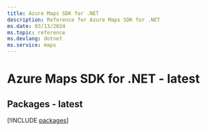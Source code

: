 ```yaml
---
title: Azure Maps SDK for .NET
description: Reference for Azure Maps SDK for .NET
ms.date: 03/13/2024
ms.topic: reference
ms.devlang: dotnet
ms.service: maps
---
```

# Azure Maps SDK for .NET - latest
## Packages - latest
[!INCLUDE [packages](maps-index.md)]